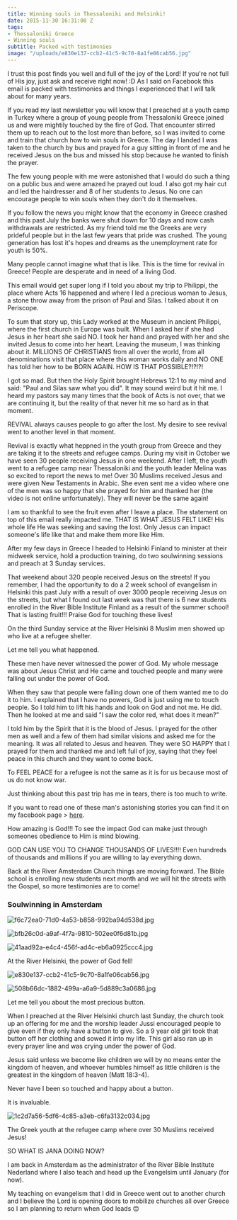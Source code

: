 ```yaml
---
title: Winning souls in Thessaloniki and Helsinki!
date: 2015-11-30 16:31:00 Z
tags:
- Thessaloniki Greece
- Winning souls
subtitle: Packed with testimonies
image: "/uploads/e830e137-ccb2-41c5-9c70-8a1fe06cab56.jpg"
---
```


I trust this post finds you well and full of the joy of the Lord! If you're not full of His joy, just ask and receive right now! :D
As I said on Facebook this email is packed with testimonies and things I experienced that I will talk about for many years.

If you read my last newsletter you will know that I preached at a youth camp in Turkey where a group of young people from Thessaloniki Greece joined us and were mightily touched by the fire of God. That encounter stirred them up to reach out to the lost more than before, so I was invited to come and train that church how to win souls in Greece.
The day I landed I was taken to the church by bus and prayed for a guy sitting in front of me and he received Jesus on the bus and missed his stop because he wanted to finish the prayer.

The few young people with me were astonished that I would do such a thing on a public bus and were amazed he prayed out loud. I also got my hair cut and led the hairdresser and 8 of her students to Jesus.
No one can encourage people to win souls when they don't do it themselves.

If you follow the news you might know that the economy in Greece crashed and this past July the banks were shut down for 10 days and now cash withdrawals are restricted. As my friend told me the Greeks are very prideful people but in the last few years that pride was crushed. The young generation has lost it's hopes and dreams as the unemployment rate for youth is 50%.

Many people cannot imagine what that is like.
This is the time for revival in Greece! People are desperate and in need of a living God.

This email would get super long if I told you about my trip to Philippi, the place where Acts 16 happened and where I led a precious woman to Jesus, a stone throw away from the prison of Paul and Silas. I talked about it on Periscope.

To sum that story up, this Lady worked at the Museum in ancient Philippi, where the first church in Europe was built. When I asked her if she had Jesus in her heart she said NO. I took her hand and prayed with her and she invited Jesus to come into her heart.
Leaving the museum, I was thinking about it. MILLIONS OF CHRISTIANS from all over the world, from all denominations visit that place where this woman works daily and NO ONE has told her how to be BORN AGAIN. HOW IS THAT POSSIBLE?!?!?!

I got so mad. But then the Holy Spirit brought Hebrews 12:1 to my mind and said: "Paul and Silas saw what you did". It may sound weird but it hit me. I heard my pastors say many times that the book of Acts is not over, that we are continuing it, but the reality of that never hit me so hard as in that moment.

REVIVAL always causes people to go after the lost. My desire to see revival went to another level in that moment.

Revival is exactly what heppned in the youth group from Greece and they are taking it to the streets and refugee camps. During my visit in October we have seen 30 people receiving Jesus in one weekend. After I left, the youth went to a refugee camp near Thessaloniki and the youth leader Melina was so excited to report the news to me! Over 30 Muslims received Jesus and were given New Testaments in Arabic. She even sent me a video where one of the men was so happy that she prayed for him and thanked her (the video is not online unfortunately).
They will never be the same again!

I am so thankful to see the fruit even after I leave a place.
The statement on top of this email really impacted me. THAT IS WHAT JESUS FELT LIKE! His whole life He was seeking and saving the lost. Only Jesus can impact someone's life like that and make them more like Him.

After my few days in Greece I headed to Helsinki Finland to minister at their midweek service, hold a production training, do two soulwinning sessions and preach at 3 Sunday services.

That weekend about 320 people received Jesus on the streets!
If you remember, I had the opportunity to do a 2 week school of evangelism in Helsinki this past July with a result of over 3000 people receiving Jesus on the streets, but what I found out last week was that there is 6 new students enrolled in the River Bible Institute Finland as a result of the summer school! That is lasting fruit!!! Praise God for touching these lives!

On the third Sunday service at the River Helsinki 8 Muslim men showed up who live at a refugee shelter.

Let me tell you what happened.

These men have never witnessed the power of God. My whole message was about Jesus Christ and He came and touched people and many were falling out under the power of God.

When they saw that people were falling down one of them wanted me to do it to him. I explained that I have no powers, God is just using me to touch people. So I told him to lift his hands and look on God and not me. He did. Then he looked at me and said "I saw the color red, what does it mean?"

I told him by the Spirit that it is the blood of Jesus. I prayed for the other men as well and a few of them had similar visions and asked me for the meaning. It was all related to Jesus and heaven.
They were SO HAPPY that I prayed for them and thanked me and left full of joy, saying that they feel peace in this church and they want to come back.

To FEEL PEACE for a refugee is not the same as it is for us because most of us do not know war.

Just thinking about this past trip has me in tears, there is too much to write.

If you want to read one of these man's astonishing stories you can find it on my facebook page > [here](https://www.facebook.com/notes/jana-pauls-servants-heart-ministries-int/running-from-death/466091110260060).

How amazing is God!!! To see the impact God can make just through someones obedience to Him is mind blowing.

GOD CAN USE YOU TO CHANGE THOUSANDS OF LIVES!!!!
Even hundreds of thousands and millions if you are willing to lay everything down.

Back at the River Amsterdam Church things are moving forward. The Bible school is enrolling new students next month and we will hit the streets with the Gospel, so more testimonies are to come!

### Soulwinning in Amsterdam

![f6c72ea0-71d0-4a53-b858-992ba94d538d.jpg](/uploads/f6c72ea0-71d0-4a53-b858-992ba94d538d.jpg)

![bfb26c0d-a9af-4f7a-9810-502ee0f6d81b.jpg](/uploads/bfb26c0d-a9af-4f7a-9810-502ee0f6d81b.jpg)

![41aad92a-e4c4-456f-ad4c-eb6a0925ccc4.jpg](/uploads/41aad92a-e4c4-456f-ad4c-eb6a0925ccc4.jpg)

At the River Helsinki, the power of God fell!

![e830e137-ccb2-41c5-9c70-8a1fe06cab56.jpg](/uploads/e830e137-ccb2-41c5-9c70-8a1fe06cab56.jpg)

![508b66dc-1882-499a-a6a9-5d889c3a0686.jpg](/uploads/508b66dc-1882-499a-a6a9-5d889c3a0686.jpg)

Let me tell you about the most precious button.

When I preached at the River Helsinki church last Sunday, the  church took up an offering for me and the worship leader Jussi encouraged people to give even if they only have a button to give. So a 9 year old girl took that button off her clothing and sowed it into my life.
This girl also ran up in every prayer line and was crying under the power of God.

Jesus said unless we become like children we will by no means enter the kingdom of heaven, and whoever humbles himself as little children is the greatest in the kingdom of heaven (Matt 18:3-4).

Never have I been so touched and happy about a button.

It is invaluable.

![1c2d7a56-5df6-4c85-a3eb-c6fa3132c034.jpg](/uploads/1c2d7a56-5df6-4c85-a3eb-c6fa3132c034.jpg)

The Greek youth at the refugee camp where over 30 Muslims received Jesus!

SO WHAT IS JANA DOING NOW?

I am back in Amsterdam as the administrator of the River Bible Institute Nederland where I also teach and head up the Evangelsim until January (for now).

My teaching on evangelism that I did in Greece went out to another church and I believe the Lord is opening doors to mobilize churches all over Greece so I am planning to return when God leads 😊